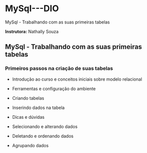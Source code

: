 # MySql---DIO
MySql - Trabalhando com as suas primeiras tabelas


**Instrutora:** Nathally Souza 

## MySql - Trabalhando com as suas primeiras tabelas

### Primeiros passos na criação de suas tabelas

- Introdução ao curso e conceitos iniciais sobre modelo relacional

- Ferramentas e configuração do ambiente

- Criando tabelas

- Inserindo dados na tabela

- Dicas e dúvidas

- Selecionando e alterando dados

- Deletando e ordenando dados

- Agrupando dados
